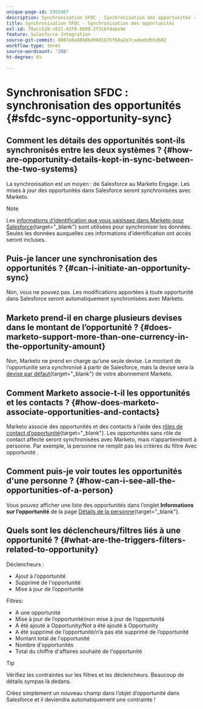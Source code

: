 ```yaml
---
unique-page-id: 2953467
description: Synchronisation SFDC - Synchronisation des opportunités - Documents Marketo - Documentation du produit
title: Synchronisation SFDC - Synchronisation des opportunités
exl-id: f8acc528-c631-43f0-8899-2f3c6fdabe9e
feature: Salesforce Integration
source-git-commit: 0087a5e88b8bd9601875f68a2e7cadeebdb5d682
workflow-type: tm+mt
source-wordcount: '288'
ht-degree: 6%

---
```


# Synchronisation SFDC : synchronisation des opportunités {#sfdc-sync-opportunity-sync}

## Comment les détails des opportunités sont-ils synchronisés entre les deux systèmes ? {#how-are-opportunity-details-kept-in-sync-between-the-two-systems}

La synchronisation est un moyen : de Salesforce au Marketo Engage. Les mises à jour des opportunités dans Salesforce seront synchronisées avec Marketo.

>[!NOTE]
>
>Les [informations d’identification que vous saisissez dans Marketo pour Salesforce](/help/marketo/product-docs/crm-sync/salesforce-sync/setup/enterprise-unlimited-edition/step-2-of-3-create-a-salesforce-user-for-marketo-enterprise-unlimited.md){target="_blank"} sont utilisées pour synchroniser les données. Seules les données auxquelles ces informations d’identification ont accès seront incluses.

## Puis-je lancer une synchronisation des opportunités ? {#can-i-initiate-an-opportunity-sync}

Non, vous ne pouvez pas. Les modifications apportées à toute opportunité dans Salesforce seront automatiquement synchronisées avec Marketo.

## Marketo prend-il en charge plusieurs devises dans le montant de l’opportunité ? {#does-marketo-support-more-than-one-currency-in-the-opportunity-amount}

Non, Marketo ne prend en charge qu’une seule devise. Le montant de l’opportunité sera synchronisé à partir de Salesforce, mais la devise sera la [devise par défaut](/help/marketo/product-docs/administration/settings/set-default-location-settings-for-a-subscription.md#set-the-default-currency-settings-for-a-subscription){target="_blank"} de votre abonnement Marketo.

## Comment Marketo associe-t-il les opportunités et les contacts ? {#how-does-marketo-associate-opportunities-and-contacts}

Marketo associe des opportunités et des contacts à l’aide des [rôles de contact d’opportunité](https://help.salesforce.com/HTViewHelpDoc?id=contactroles.htm){target="_blank"}. Les opportunités sans rôle de contact affecté seront synchronisées avec Marketo, mais n’appartiendront à personne. Par exemple, la personne ne remplit pas les critères du filtre Avec opportunité .

## Comment puis-je voir toutes les opportunités d&#39;une personne ? {#how-can-i-see-all-the-opportunities-of-a-person}

Vous pouvez afficher une liste des opportunités dans l’onglet **Informations sur l’opportunité** de la page [Détails de la personne](/help/marketo/product-docs/core-marketo-concepts/smart-lists-and-static-lists/managing-people-in-smart-lists/using-the-person-detail-page.md){target="_blank"}.

## Quels sont les déclencheurs/filtres liés à une opportunité ? {#what-are-the-triggers-filters-related-to-opportunity}

Déclencheurs :

* Ajout à l’opportunité
* Supprimé de l&#39;opportunité
* Mise à jour de l’opportunité

Filtres:

* A une opportunité
* Mise à jour de l’opportunité/non mise à jour de l’opportunité
* A été ajouté à Opportunity/Not a été ajouté à Opportunity
* A été supprimé de l’opportunité/n’a pas été supprimé de l’opportunité
* Montant total de l&#39;opportunité
* Nombre d&#39;opportunités
* Total du chiffre d&#39;affaires souhaité de l&#39;opportunité

>[!TIP]
>
>Vérifiez les contraintes sur les filtres et les déclencheurs. Beaucoup de détails sympas là dedans.
>
>Créez simplement un nouveau champ dans l’objet d’opportunité dans Salesforce et il deviendra automatiquement une contrainte !
